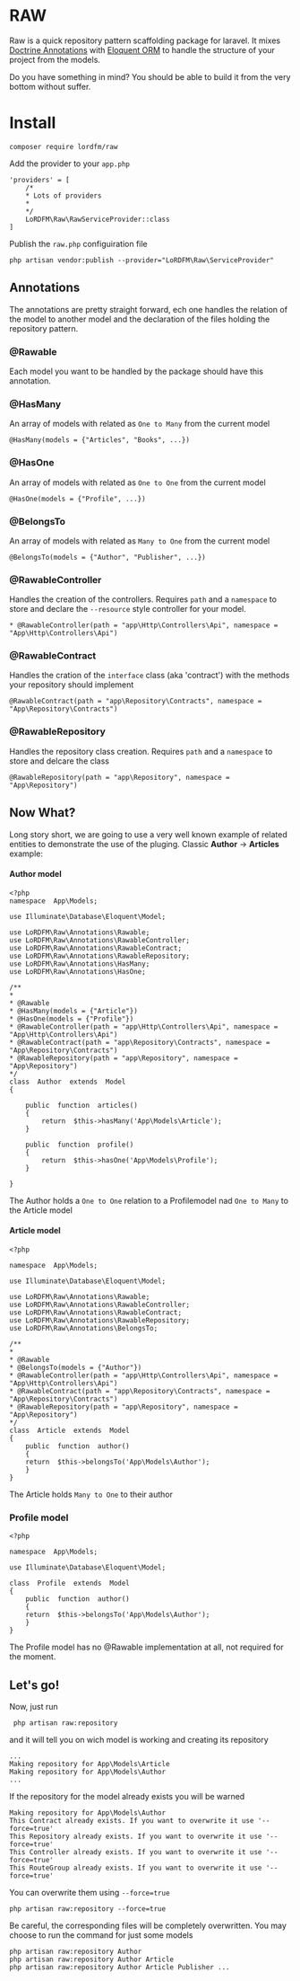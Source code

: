 # RAW


Raw is a quick repository pattern scaffolding package for laravel.
It mixes [Doctrine Annotations](https://www.doctrine-project.org/projects/doctrine-annotations/en/latest/index.html) with [Eloquent ORM](https://laravel.com/docs/5.4/eloquent) to handle the structure of your project from the models.

Do you have something in mind? You should be able to build it from the very bottom without suffer.


# Install
    composer require lordfm/raw

Add the provider to your `app.php`

    'providers' = [
		/*
		* Lots of providers
		*
		*/
		LoRDFM\Raw\RawServiceProvider::class
	]
		


Publish the `raw.php` configuiration file

    php artisan vendor:publish --provider="LoRDFM\Raw\ServiceProvider"


## Annotations
The annotations are pretty straight forward, ech one handles the relation of the model to another model and the declaration of the files holding the repository pattern.

### @Rawable
Each model you want to be handled by the package should have this annotation.

### @HasMany
An array of models with related as `One to Many` from the current model
```
@HasMany(models = {"Articles", "Books", ...})
```
### @HasOne
An array of models with related as `One to One` from the current model
```
@HasOne(models = {"Profile", ...})
```

### @BelongsTo
An array of models with related as `Many to One` from the current model
```
@BelongsTo(models = {"Author", "Publisher", ...})
```

### @RawableController
Handles the creation of the controllers.
Requires `path` and a `namespace` to store and declare the `--resource` style controller for your model.
```
* @RawableController(path = "app\Http\Controllers\Api", namespace = "App\Http\Controllers\Api")
```

### @RawableContract
Handles the cration of the `interface` class (aka 'contract') with the methods your repository should implement
```
@RawableContract(path = "app\Repository\Contracts", namespace = "App\Repository\Contracts")
```

### @RawableRepository
Handles the repository class creation.
Requires `path` and a `namespace` to store and delcare the class
```
@RawableRepository(path = "app\Repository", namespace = "App\Repository")
```

## Now What?
Long story short, we are going to use a very well known example of related entities to demonstrate the use of the pluging. 
Classic **Author** -> **Articles** example:

#### Author model

    <?php
    namespace  App\Models;
    
    use Illuminate\Database\Eloquent\Model;
    
    use LoRDFM\Raw\Annotations\Rawable;
    use LoRDFM\Raw\Annotations\RawableController;
    use LoRDFM\Raw\Annotations\RawableContract;
    use LoRDFM\Raw\Annotations\RawableRepository;
    use LoRDFM\Raw\Annotations\HasMany;
    use LoRDFM\Raw\Annotations\HasOne;
    
    /**
    *
    * @Rawable
    * @HasMany(models = {"Article"})
    * @HasOne(models = {"Profile"})
    * @RawableController(path = "app\Http\Controllers\Api", namespace = "App\Http\Controllers\Api")
    * @RawableContract(path = "app\Repository\Contracts", namespace = "App\Repository\Contracts")
    * @RawableRepository(path = "app\Repository", namespace = "App\Repository")
    */
    class  Author  extends  Model
    {
    
	    public  function  articles()
	    {
		    return  $this->hasMany('App\Models\Article');
	    }
    
	    public  function  profile()
	    {
		    return  $this->hasOne('App\Models\Profile');
	    }
	    
    }
The Author holds a `One to One` relation to a Profilemodel nad `One to Many`
to the  Article model

#### Article model
    <?php

    namespace  App\Models;
    
    use Illuminate\Database\Eloquent\Model;
   
    use LoRDFM\Raw\Annotations\Rawable;
    use LoRDFM\Raw\Annotations\RawableController;
    use LoRDFM\Raw\Annotations\RawableContract;
    use LoRDFM\Raw\Annotations\RawableRepository;
    use LoRDFM\Raw\Annotations\BelongsTo;
    
    /**
    *
    * @Rawable
    * @BelongsTo(models = {"Author"})
    * @RawableController(path = "app\Http\Controllers\Api", namespace = "App\Http\Controllers\Api")
    * @RawableContract(path = "app\Repository\Contracts", namespace = "App\Repository\Contracts")
    * @RawableRepository(path = "app\Repository", namespace = "App\Repository")
    */
    class  Article  extends  Model
    {
	    public  function  author()
	    {
	    return  $this->belongsTo('App\Models\Author');
	    }
    }

The Article holds `Many to One` to their author
### Profile model

    <?php

    namespace  App\Models;
    
    use Illuminate\Database\Eloquent\Model;

    class  Profile  extends  Model
    {
	    public  function  author()
	    {
	    return  $this->belongsTo('App\Models\Author');
	    }
    }

The  Profile model has no @Rawable implementation at all, not required for the moment.

## Let's go!

Now, just run

     php artisan raw:repository
and it will tell you on wich model is working and creating its repository

    ...
    Making repository for App\Models\Article
    Making repository for App\Models\Author
    ...
If the repository for the model already exists you will be warned

    Making repository for App\Models\Author
    This Contract already exists. If you want to overwrite it use '--force=true'
    This Repository already exists. If you want to overwrite it use '--force=true'
    This Controller already exists. If you want to overwrite it use '--force=true'
    This RouteGroup already exists. If you want to overwrite it use '--force=true'

You can overwrite them using `--force=true`

    php artisan raw:repository --force=true
Be careful, the corresponding files will be completely overwritten.
You may choose to run the command for just some models

    php artisan raw:repository Author
    php artisan raw:repository Author Article
    php artisan raw:repository Author Article Publisher ...
